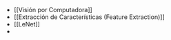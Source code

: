 - [[Visión por Computadora]]
- [[Extracción de Características (Feature Extraction)]]
- [[LeNet]]
- 